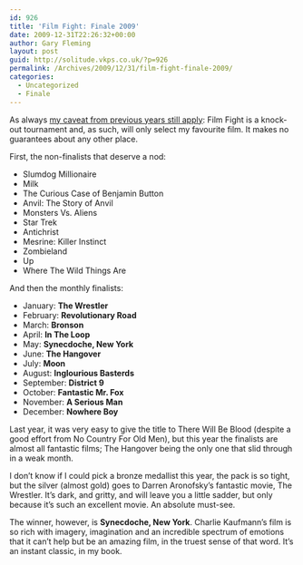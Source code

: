 ```yaml
---
id: 926
title: 'Film Fight: Finale 2009'
date: 2009-12-31T22:26:32+00:00
author: Gary Fleming
layout: post
guid: http://solitude.vkps.co.uk/?p=926
permalink: /Archives/2009/12/31/film-fight-finale-2009/
categories:
  - Uncategorized
  - Finale
---
```

As always [my caveat from previous years still apply](http://solitude.vkps.co.uk/Archives/2008/12/31/film-fight-finale-2008/): Film Fight is a knock-out tournament and, as such, will only select my favourite film. It makes no guarantees about any other place.

First, the non-finalists that deserve a nod:

  * Slumdog Millionaire
  * Milk
  * The Curious Case of Benjamin Button
  * Anvil: The Story of Anvil
  * Monsters Vs. Aliens
  * Star Trek
  * Antichrist
  * Mesrine: Killer Instinct
  * Zombieland
  * Up
  * Where The Wild Things Are

And then the monthly finalists:

  * January: **The Wrestler**
  * February: **Revolutionary Road**
  * March: **Bronson**
  * April: **In The Loop**
  * May: **Synecdoche, New York**
  * June: **The Hangover**
  * July: **Moon**
  * August: **Inglourious Basterds**
  * September: **District 9**
  * October: **Fantastic Mr. Fox**
  * November: **A Serious Man**
  * December: **Nowhere Boy**

Last year, it was very easy to give the title to There Will Be Blood (despite a good effort from No Country For Old Men), but this year the finalists are almost all fantastic films; The Hangover being the only one that slid through in a weak month.

I don&#8217;t know if I could pick a bronze medallist this year, the pack is so tight, but the silver (almost gold) goes to Darren Aronofsky&#8217;s fantastic movie, The Wrestler. It&#8217;s dark, and gritty, and will leave you a little sadder, but only because it&#8217;s such an excellent movie. An absolute must-see.

The winner, however, is **Synecdoche, New York**. Charlie Kaufmann&#8217;s film is so rich with imagery, imagination and an incredible spectrum of emotions that it can&#8217;t help but be an amazing film, in the truest sense of that word. It&#8217;s an instant classic, in my book.